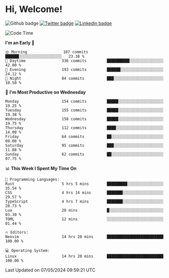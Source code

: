  # Hi, Welcome!
  ![Github badge](https://img.shields.io/github/followers/kraken-afk.svg?style=social&label=Follow&maxAge=2592000)
  [![Twitter badge](https://img.shields.io/badge/-Twitter-00acee?style=flat-square&logo=Twitter&logoColor=white)](https://twitter.com/trshppl)
  [![Linkedin badge](https://img.shields.io/badge/LinkedIn-0077B5?style=flat-square&logo=linkedin&logoColor=white)](https://www.linkedin.com/in/noveanrer)
<!--START_SECTION:waka-->
![Code Time](http://img.shields.io/badge/Code%20Time-182%20hrs%2044%20mins-blue)

**I'm an Early 🐤** 

```text
🌞 Morning                187 commits         ██████░░░░░░░░░░░░░░░░░░░   23.38 % 
🌆 Daytime                336 commits         ██████████░░░░░░░░░░░░░░░   42.00 % 
🌃 Evening                193 commits         ██████░░░░░░░░░░░░░░░░░░░   24.12 % 
🌙 Night                  84 commits          ███░░░░░░░░░░░░░░░░░░░░░░   10.50 % 
```
📅 **I'm Most Productive on Wednesday** 

```text
Monday                   154 commits         █████░░░░░░░░░░░░░░░░░░░░   19.25 % 
Tuesday                  155 commits         █████░░░░░░░░░░░░░░░░░░░░   19.38 % 
Wednesday                158 commits         █████░░░░░░░░░░░░░░░░░░░░   19.75 % 
Thursday                 112 commits         ████░░░░░░░░░░░░░░░░░░░░░   14.00 % 
Friday                   64 commits          ██░░░░░░░░░░░░░░░░░░░░░░░   08.00 % 
Saturday                 95 commits          ███░░░░░░░░░░░░░░░░░░░░░░   11.88 % 
Sunday                   62 commits          ██░░░░░░░░░░░░░░░░░░░░░░░   07.75 % 
```


📊 **This Week I Spent My Time On** 

```text
💬 Programming Languages: 
Rust                     5 hrs 5 mins        █████████░░░░░░░░░░░░░░░░   35.54 % 
CSS                      4 hrs 14 mins       ███████░░░░░░░░░░░░░░░░░░   29.57 % 
TypeScript               4 hrs 7 mins        ███████░░░░░░░░░░░░░░░░░░   28.73 % 
Lua                      28 mins             █░░░░░░░░░░░░░░░░░░░░░░░░   03.30 % 
TOML                     12 mins             ░░░░░░░░░░░░░░░░░░░░░░░░░   01.44 % 

🔥 Editors: 
Neovim                   14 hrs 20 mins      █████████████████████████   100.00 % 

💻 Operating System: 
Linux                    14 hrs 20 mins      █████████████████████████   100.00 % 
```


 Last Updated on 07/05/2024 09:59:21 UTC
<!--END_SECTION:waka-->